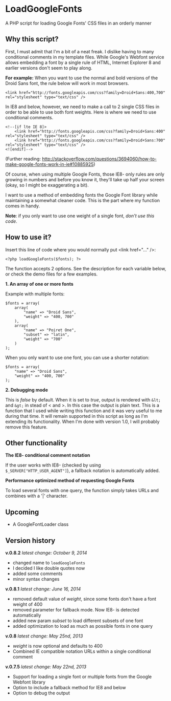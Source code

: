 LoadGoogleFonts
===============

A PHP script for loading Google Fonts' CSS files in an orderly manner


Why this script?
----------------

First, I must admit that I'm a bit of a neat freak. I dislike having to many conditional comments in my template files. While Google's Webfont service allows embedding a font by a single rule of HTML, Internet Explorer 8 and earlier versions don't seem to play along.

**For example:**
When you want to use the normal and bold versions of the Droid Sans font, the rule below will work in most browsers.

	<link href="http://fonts.googleapis.com/css?family=Droid+Sans:400,700" rel="stylesheet" type="text/css" />

In IE8 and below, however, we need to make a call to 2 single CSS files in order to be able to use both font weights. Here is where we need to use conditional comments.

	<!--[if lte IE 8]>
		<link href="http://fonts.googleapis.com/css?family=Droid+Sans:400" rel="stylesheet" type="text/css" />
		<link href="http://fonts.googleapis.com/css?family=Droid+Sans:700" rel="stylesheet" type="text/css" />
	<![endif]-->

(Further reading: http://stackoverflow.com/questions/3694060/how-to-make-google-fonts-work-in-ie#10885925)

Of course, when using multiple Google Fonts, those IE8- only rules are only growing in numbers and before you know it, they'll take up half your screen (okay, so I might be exaggerating a bit).

I want to use a method of embedding fonts the Google Font library while maintaining a somewhat cleaner code. This is the part where my function comes in handy.

**Note**: if you only want to use one weight of a single font, *don't use this code*.


How to use it?
-----------------

Insert this line of code where you would normally put &lt;link href="…" /&gt;:

	<?php loadGoogleFonts($fonts); ?>

The function accepts 2 options. See the description for each variable below, or check the demo files for a few examples.

**1. An array of one or more fonts**

Example with multiple fonts:

	$fonts = array(
		array(
			"name" => "Droid Sans",
			"weight" => "400, 700"
		),
		array(
			"name" => "Poiret One",
			"subset" => "latin",
			"weight" => "700"
		)
	);

When you only want to use one font, you can use a shorter notation:

	$fonts = array(
		"name" => "Droid Sans",
		"weight" => "400, 700"
	);

**2. Debugging mode**

This is *false* by default. When it is set to *true*, output is rendered with `&lt;` and `&gt;` in stead of < and >. In this case the output is plain text.
This is a function that I used while writing this function and it was very useful to me during that time. It will remain supported in this script as long as I'm extending its functionality. When I'm done with version 1.0, I will probably remove this feature.

Other functionality
-------------------

**The IE8- conditional comment notation**

If the user works with IE8- (checked by using `$_SERVER["HTTP_USER_AGENT"]`), a fallback notation is automatically added.

**Performance optimized method of requesting Google Fonts**

To load several fonts with one query, the function simply takes URLs and combines with a '|' character.

Upcoming
--------

- A GoogleFontLoader class

Version history
---------------
**v.0.8.2** *latest change: October 9, 2014*
- changed name to `loadGoogleFonts`
- I decided I like double quotes now
- added some comments
- minor syntax changes

**v.0.8.1** *latest change: June 16, 2014*
- removed default value of *weight*, since some fonts don't have a font weight of 400
- removed parameter for fallback mode. Now IE8- is detected automatically
- added new param *subset* to load different subsets of one font
- added optimization to load as much as possible fonts in one query

**v.0.8** *latest change: May 25nd, 2013*
- *weight* is now optional and defaults to 400
- Combined IE compatible notation URLs within a single conditional comment

**v.0.7.5** *latest change: May 22nd, 2013*
- Support for loading a single font or multiple fonts from the Google Webfont library
- Option to include a fallback method for IE8 and below
- Option to debug the output
